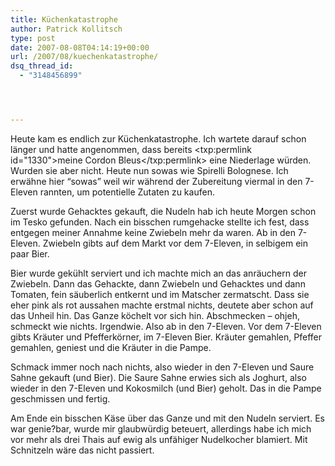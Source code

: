 ```yaml
---
title: Küchenkatastrophe
author: Patrick Kollitsch
type: post
date: 2007-08-08T04:14:19+00:00
url: /2007/08/kuechenkatastrophe/
dsq_thread_id:
  - "3148456899"




---
```

Heute kam es endlich zur Küchenkatastrophe. Ich wartete darauf schon länger und hatte angenommen, dass bereits <txp:permlink id="1330">meine Cordon Bleus</txp:permlink> eine Niederlage würden. Wurden sie aber nicht. Heute nun sowas wie Spirelli Bolognese. Ich erwähne hier &#8220;sowas&#8221; weil wir während der Zubereitung viermal in den 7-Eleven rannten, um potentielle Zutaten zu kaufen. 

Zuerst wurde Gehacktes gekauft, die Nudeln hab ich heute Morgen schon im Tesko gefunden. Nach ein bisschen rumgehacke stellte ich fest, dass entgegen meiner Annahme keine Zwiebeln mehr da waren. Ab in den 7-Eleven. Zwiebeln gibts auf dem Markt vor dem 7-Eleven, in selbigem ein paar Bier.

Bier wurde gekühlt serviert und ich machte mich an das anräuchern der Zwiebeln. Dann das Gehackte, dann Zwiebeln und Gehacktes und dann Tomaten, fein säuberlich entkernt und im Matscher zermatscht. Dass sie eher pink als rot aussahen machte erstmal nichts, deutete aber schon auf das Unheil hin. Das Ganze köchelt vor sich hin. Abschmecken &#8211; ohjeh, schmeckt wie nichts. Irgendwie. Also ab in den 7-Eleven. Vor dem 7-Eleven gibts Kräuter und Pfefferkörner, im 7-Eleven Bier. Kräuter gemahlen, Pfeffer gemahlen, geniest und die Kräuter in die Pampe. 

Schmack immer noch nach nichts, also wieder in den 7-Eleven und Saure Sahne gekauft (und Bier). Die Saure Sahne erwies sich als Joghurt, also wieder in den 7-Eleven und Kokosmilch (und Bier) geholt. Das in die Pampe geschmissen und fertig.

Am Ende ein bisschen Käse über das Ganze und mit den Nudeln serviert. Es war genie?bar, wurde mir glaubwürdig beteuert, allerdings habe ich mich vor mehr als drei Thais auf ewig als unfähiger Nudelkocher blamiert. Mit Schnitzeln wäre das nicht passiert.